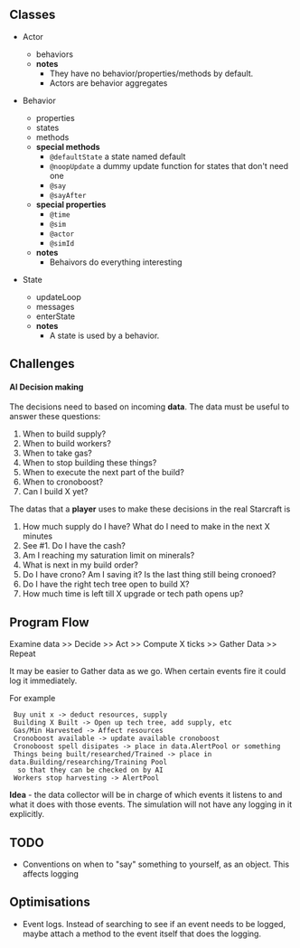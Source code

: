 ## Classes
- Actor
  - behaviors 
  - **notes**
    * They have no behavior/properties/methods by default.
    * Actors are behavior aggregates

- Behavior
  - properties
  - states
  - methods
  - __special methods__
    - `@defaultState` a state named default
    - `@noopUpdate` a dummy update function for states that don't need one
    - `@say`
    - `@sayAfter`
  - __special properties__
    - `@time`
    - `@sim`
    - `@actor`
    - `@simId`
  - **notes**
    * Behaivors do everything interesting

- State
  - updateLoop
  - messages
  - enterState
  - **notes**
    * A state is used by a behavior.

## Challenges

#### AI Decision making

The decisions need to based on incoming **data**. The data must be useful to answer these questions:

1. When to build supply?
2. When to build workers?
3. When to take gas?
4. When to stop building these things?
5. When to execute the next part of the build?
6. When to cronoboost?
7. Can I build X yet?

The datas that a __player__ uses to make these decisions in the real Starcraft is

1. How much supply do I have? What do I need to make in the next X minutes
2. See #1. Do I have the cash?
3. Am I reaching my saturation limit on minerals?
4. What is next in my build order?
5. Do I have crono? Am I saving it? Is the last thing still being cronoed?
6. Do I have the right tech tree open to build X?
7. How much time is left till X upgrade or tech path opens up?

## Program Flow

Examine data >> Decide >> Act >> Compute X ticks >> Gather Data >> Repeat

It may be easier to Gather data as we go. When certain events fire it could log it immediately.

For example

     Buy unit x -> deduct resources, supply
     Building X Built -> Open up tech tree, add supply, etc
     Gas/Min Harvested -> Affect resources
     Cronoboost available -> update available cronoboost
     Cronoboost spell disipates -> place in data.AlertPool or something
     Things being built/researched/Trained -> place in data.Building/researching/Training Pool
      so that they can be checked on by AI
     Workers stop harvesting -> AlertPool

**Idea** - the data collector will be in charge of which events it listens to and what it does with those events.
  The simulation will not have any logging in it explicitly.

## TODO

- Conventions on when to "say" something to yourself, as an object. This affects logging

## Optimisations

- Event logs. Instead of searching to see if an event needs to be logged, maybe attach a method to the event itself that does the logging.
